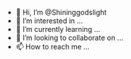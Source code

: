 - 👋 Hi, I’m @Shininggodslight
- 👀 I’m interested in ...
- 🌱 I’m currently learning ...
- 💞️ I’m looking to collaborate on ...
- 📫 How to reach me ...

<!---
Shininggodslight/Shininggodslight is a ✨ special ✨ repository because its `README.md` (this file) appears on your GitHub profile.
You can click the Preview link to take a look at your changes.
--->
